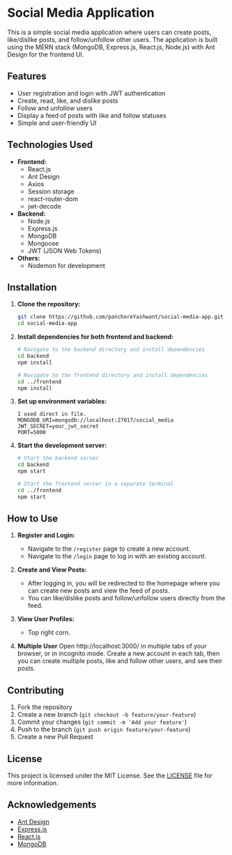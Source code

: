 # Social Media Application

This is a simple social media application where users can create posts, like/dislike posts, and follow/unfollow other users. The application is built using the MERN stack (MongoDB, Express.js, React.js, Node.js) with Ant Design for the frontend UI.

## Features

- User registration and login with JWT authentication
- Create, read, like, and dislike posts
- Follow and unfollow users
- Display a feed of posts with like and follow statuses
- Simple and user-friendly UI

## Technologies Used

- **Frontend:**
  - React.js
  - Ant Design
  - Axios
  - Session storage
  - react-router-dom
  - jwt-decode
- **Backend:**
  - Node.js
  - Express.js
  - MongoDB
  - Mongoose
  - JWT (JSON Web Tokens)
- **Others:**
  - Nodemon for development

## Installation

1. **Clone the repository:**

    ```bash
    git clone https://github.com/panchoreYashwant/social-media-app.git
    cd social-media-app
    ```

2. **Install dependencies for both frontend and backend:**

    ```bash
    # Navigate to the backend directory and install dependencies
    cd backend
    npm install
    
    # Navigate to the frontend directory and install dependencies
    cd ../frontend
    npm install
    ```

3. **Set up environment variables:**
    ```
    I used direct in file.
    MONGODB_URI=mongodb://localhost:27017/social_media
    JWT_SECRET=your_jwt_secret
    PORT=5000
    ```

4. **Start the development server:**

    ```bash
    # Start the backend server
    cd backend
    npm start
    
    # Start the frontend server in a separate terminal
    cd ../frontend
    npm start
    ```


## How to Use

1. **Register and Login:**
   - Navigate to the `/register` page to create a new account.
   - Navigate to the `/login` page to log in with an existing account.

2. **Create and View Posts:**
   - After logging in, you will be redirected to the homepage where you can create new posts and view the feed of posts.
   - You can like/dislike posts and follow/unfollow users directly from the feed.

3. **View User Profiles:**
   - Top right corn.
4. **Multiple User**
   Open http://localhost:3000/ in multiple tabs of your browser, or in incognito mode. Create a new account in each tab, then you can create multiple posts, like and follow other users, and see their posts.


## Contributing

1. Fork the repository
2. Create a new branch (`git checkout -b feature/your-feature`)
3. Commit your changes (`git commit -m 'Add your feature'`)
4. Push to the branch (`git push origin feature/your-feature`)
5. Create a new Pull Request

## License

This project is licensed under the MIT License. See the [LICENSE](LICENSE) file for more information.

## Acknowledgements

- [Ant Design](https://ant.design/)
- [Express.js](https://expressjs.com/)
- [React.js](https://reactjs.org/)
- [MongoDB](https://www.mongodb.com/)

